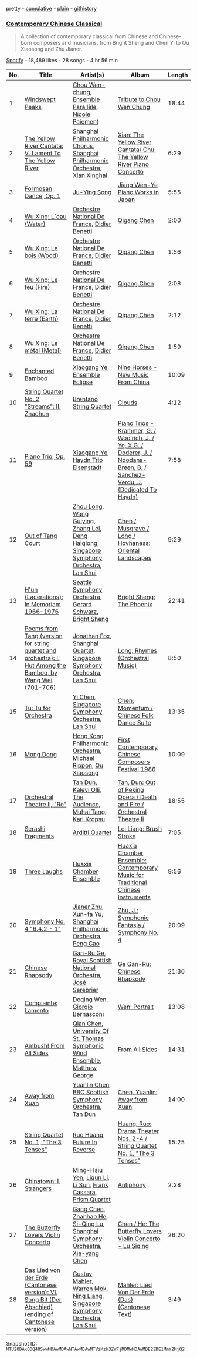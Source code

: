 pretty - [cumulative](/playlists/cumulative/37i9dQZF1DX5AviTMPF0km.md) - [plain](/playlists/plain/37i9dQZF1DX5AviTMPF0km) - [githistory](https://github.githistory.xyz/mackorone/spotify-playlist-archive/blob/main/playlists/plain/37i9dQZF1DX5AviTMPF0km)

### [Contemporary Chinese Classical](https://open.spotify.com/playlist/37i9dQZF1DX5AviTMPF0km)

> A collection of contemporary classical from Chinese and Chinese\-born composers and musicians, from Bright Sheng and Chen Yi to Qu Xiaosong and Zhu Jianer.

[Spotify](https://open.spotify.com/user/spotify) - 18,489 likes - 28 songs - 4 hr 56 min

| No. | Title | Artist(s) | Album | Length |
|---|---|---|---|---|
| 1 | [Windswept Peaks](https://open.spotify.com/track/3g41VfGxtmayCtMZrHDsvE) | [Chou Wen\-chung](https://open.spotify.com/artist/0mgcz8GyOUblVZJI1IjEDc), [Ensemble Parallèle](https://open.spotify.com/artist/5T1ZddbHAPrQqGDPjoU5oG), [Nicole Paiement](https://open.spotify.com/artist/1PJrimF235j9hK3mOazERA) | [Tribute to Chou Wen Chung](https://open.spotify.com/album/4ICQBXssF3dcJhaTHrbRYr) | 18:44 |
| 2 | [The Yellow River Cantata: V\. Lament To The Yellow River](https://open.spotify.com/track/2nA1FuFlgQqw3tWRSoevQ1) | [Shanghai Philharmonic Chorus](https://open.spotify.com/artist/2lsDZMvhOaODWWyWJVU6Dx), [Shanghai Philharmonic Orchestra](https://open.spotify.com/artist/5lbyxC6xs46cRcvIVRSFp8), [Xian Xinghai](https://open.spotify.com/artist/5fYrZqbG0s3YaRs0GttxhQ) | [Xian: The Yellow River Cantata/ Chu: The Yellow River Piano Concerto](https://open.spotify.com/album/0c8QAp75e0ED8IDw27jeVl) | 6:29 |
| 3 | [Formosan Dance, Op\. 1](https://open.spotify.com/track/6bbj7kUx5tV9mCB3unhVRj) | [Ju\-Ying Song](https://open.spotify.com/artist/1uaAhRlqd6DzIvdiXjN5r3) | [Jiang Wen\-Ye Piano Works in Japan](https://open.spotify.com/album/2qVhRMTdC9eyDuV8AqxqpD) | 5:55 |
| 4 | [Wu Xing: L\`eau \(Water\)](https://open.spotify.com/track/4rXVWBfwkin4ywrDfPkj7V) | [Orchestre National De France](https://open.spotify.com/artist/5UFYrc7bnGpaojNag3Bv8M), [Didier Benetti](https://open.spotify.com/artist/2CrHQv3v1xCjBRT5XRLuON) | [Qigang Chen](https://open.spotify.com/album/0EzzMLSayC0D23ZfB4vTNm) | 2:00 |
| 5 | [Wu Xing: Le bois \(Wood\)](https://open.spotify.com/track/5OpClzGuKHsNpHIwr0OAUm) | [Orchestre National De France](https://open.spotify.com/artist/5UFYrc7bnGpaojNag3Bv8M), [Didier Benetti](https://open.spotify.com/artist/2CrHQv3v1xCjBRT5XRLuON) | [Qigang Chen](https://open.spotify.com/album/0EzzMLSayC0D23ZfB4vTNm) | 1:56 |
| 6 | [Wu Xing: Le feu \(Fire\)](https://open.spotify.com/track/1oc7xfdRO7Gur0EbmiT8OY) | [Orchestre National De France](https://open.spotify.com/artist/5UFYrc7bnGpaojNag3Bv8M), [Didier Benetti](https://open.spotify.com/artist/2CrHQv3v1xCjBRT5XRLuON) | [Qigang Chen](https://open.spotify.com/album/0EzzMLSayC0D23ZfB4vTNm) | 2:08 |
| 7 | [Wu Xing: La terre \(Earth\)](https://open.spotify.com/track/20EZQJb46NB0BDkZrN47wY) | [Orchestre National De France](https://open.spotify.com/artist/5UFYrc7bnGpaojNag3Bv8M), [Didier Benetti](https://open.spotify.com/artist/2CrHQv3v1xCjBRT5XRLuON) | [Qigang Chen](https://open.spotify.com/album/0EzzMLSayC0D23ZfB4vTNm) | 2:12 |
| 8 | [Wu Xing: Le métal \(Metal\)](https://open.spotify.com/track/1dBwjk6Vzz6PpBr6EBxwme) | [Orchestre National De France](https://open.spotify.com/artist/5UFYrc7bnGpaojNag3Bv8M), [Didier Benetti](https://open.spotify.com/artist/2CrHQv3v1xCjBRT5XRLuON) | [Qigang Chen](https://open.spotify.com/album/0EzzMLSayC0D23ZfB4vTNm) | 1:59 |
| 9 | [Enchanted Bamboo](https://open.spotify.com/track/1QcJGDsdDmkdISxLMAxGWr) | [Xiaogang Ye](https://open.spotify.com/artist/2VhirERDKI3QatDnM2R2Q2), [Ensemble Eclipse](https://open.spotify.com/artist/284ZyIIYWFILhhL7n2kPWV) | [Nine Horses \- New Music From China](https://open.spotify.com/album/7ptFuBoKVGlKXGVz4okd2R) | 10:09 |
| 10 | [String Quartet No\. 2 "Streams": II\. Zhaohun](https://open.spotify.com/track/3q49gUZMicl1Ceq4WfAljG) | [Brentano String Quartet](https://open.spotify.com/artist/6Wiv9xGo79scEcv8r5yIwj) | [Clouds](https://open.spotify.com/album/7HDFE4ux2vFTg0DYkMFhXx) | 4:12 |
| 11 | [Piano Trio, Op\. 59](https://open.spotify.com/track/0gn4ggxcCO6HwwzrW5zPft) | [Xiaogang Ye](https://open.spotify.com/artist/2VhirERDKI3QatDnM2R2Q2), [Haydn Trio Eisenstadt](https://open.spotify.com/artist/137K7r1vfWKbHyf3TkhaoR) | [Piano Trios \- Krammer, G\. / Woolrich, J\. / Ye, X.G\. / Doderer, J\. / Ndodana\-Breen, B\. / Sanchez\-Verdu, J\. \(Dedicated To Haydn\)](https://open.spotify.com/album/2YBecgB8iyzopZWFBsNq62) | 7:58 |
| 12 | [Out of Tang Court](https://open.spotify.com/track/6URQwGX8NpRAujxy4eu94U) | [Zhou Long](https://open.spotify.com/artist/5GG6dPuZ18MfRMc2VYraG4), [Wang Guiying](https://open.spotify.com/artist/0b2Y4Ff7c1fKOTs7rrYjp9), [Zhang Lei](https://open.spotify.com/artist/1RwgtATkHjyhulH52gBH0h), [Deng Haiqiong](https://open.spotify.com/artist/2kAkyepxLblqF9wlkJuJfE), [Singapore Symphony Orchestra](https://open.spotify.com/artist/32sSC58wBNlSthfdC2t8Av), [Lan Shui](https://open.spotify.com/artist/4HTldpk6yxzwf2IeaRn0Eg) | [Chen / Musgrave / Long / Hovhaness: Oriental Landscapes](https://open.spotify.com/album/5tjUnjo0aocFpfQGrKmcVE) | 9:29 |
| 13 | [H'un \(Lacerations\): In Memoriam 1966\-1976](https://open.spotify.com/track/2thIDuL0mpcXTkK8p4Yvh1) | [Seattle Symphony Orchestra](https://open.spotify.com/artist/5KeUHRKEYWc5cFO5V032sb), [Gerard Schwarz](https://open.spotify.com/artist/2m3QTMNI89DEFSlvmnayPE), [Bright Sheng](https://open.spotify.com/artist/1phIbMgOSrOvcDsx4yLqzf) | [Bright Sheng: The Phoenix](https://open.spotify.com/album/1Fd74Yo48KiCRBLHJH6Kgs) | 22:41 |
| 14 | [Poems from Tang \(version for string quartet and orchestra\): I\. Hut Among the Bamboo, by Wang Wei \(701\-706\)](https://open.spotify.com/track/5QCd0EPs889ySaQoXzbBGF) | [Jonathan Fox](https://open.spotify.com/artist/3aO2FmG8bydXSie7TAL672), [Shanghai Quartet](https://open.spotify.com/artist/1XRgNG2r8ZEc0vHV6HrO5A), [Singapore Symphony Orchestra](https://open.spotify.com/artist/32sSC58wBNlSthfdC2t8Av), [Lan Shui](https://open.spotify.com/artist/4HTldpk6yxzwf2IeaRn0Eg) | [Long: Rhymes \(Orchestral Music\)](https://open.spotify.com/album/1C0RbFVljOkb2RQ8Mg7oVe) | 8:50 |
| 15 | [Tu: Tu for Orchestra](https://open.spotify.com/track/3PEaEDGNJZyR6wU96hAJmy) | [Yi Chen](https://open.spotify.com/artist/1PCvniP4VKBLmZt06IKTX0), [Singapore Symphony Orchestra](https://open.spotify.com/artist/32sSC58wBNlSthfdC2t8Av), [Lan Shui](https://open.spotify.com/artist/4HTldpk6yxzwf2IeaRn0Eg) | [Chen: Momentum / Chinese Folk Dance Suite](https://open.spotify.com/album/5bBReXe6RCTrOBzqz9ue7A) | 13:35 |
| 16 | [Mong Dong](https://open.spotify.com/track/1RRCd1InUxJehTmUtfysUS) | [Hong Kong Philharmonic Orchestra](https://open.spotify.com/artist/2wFEejnAmdHGXYdIX9HN3U), [Michael Rippon](https://open.spotify.com/artist/3oOqqpEAo2WJ14e6007MW9), [Qu Xiaosong](https://open.spotify.com/artist/6aTOwATvuTIMIU8pL9cytd) | [First Contemporary Chinese Composers Festival 1986](https://open.spotify.com/album/0CVUQxVprIPZi9Mszxr12L) | 10:09 |
| 17 | [Orchestral Theatre II, "Re"](https://open.spotify.com/track/6LbGvyH0WsyOJao95C6jCH) | [Tan Dun](https://open.spotify.com/artist/1GhO4jjafkz7yzMcGjGizT), [Kalevi Olli](https://open.spotify.com/artist/6VytHf5QVuGEUZ5Zw2gGWp), [The Audience](https://open.spotify.com/artist/2JifvVQ1VDeegUCthqmBg0), [Muhai Tang](https://open.spotify.com/artist/0L3QKcn3971zEYSErSNWlt), [Kari Kropsu](https://open.spotify.com/artist/3fWr4zQHgj88IOSw9Hr3RK) | [Tan, Dun: Out of Peking Opera / Death and Fire / Orchestral Theatre Ii](https://open.spotify.com/album/6hfIIF8HZogE4UWIPln2TI) | 18:55 |
| 18 | [Serashi Fragments](https://open.spotify.com/track/68gVsYMiuYMmo2VYji7LJ6) | [Arditti Quartet](https://open.spotify.com/artist/1A6VSPPUJADy9l9nHcGFG5) | [Lei Liang: Brush Stroke](https://open.spotify.com/album/0GCMZNtEzlCxpY8srNOc8n) | 7:05 |
| 19 | [Three Laughs](https://open.spotify.com/track/0NK6ooszWZcviiiYzMQMoy) | [Huaxia Chamber Ensemble](https://open.spotify.com/artist/0hAO6Doy62DpKdLHMyTHjl) | [Huaxia Chamber Ensemble: Contemporary Music for Traditional Chinese Instruments](https://open.spotify.com/album/3Pmn96d3D4PHj9wKfteJug) | 9:56 |
| 20 | [Symphony No\. 4 "6.4.2 \- 1"](https://open.spotify.com/track/4xIOy93JUFIcRgUKcuZd7B) | [Jianer Zhu](https://open.spotify.com/artist/4lZBhC11x3g4Un3dGypA2f), [Xun\-fa Yu](https://open.spotify.com/artist/1qOBVRtBjzx7OvdYrExkgu), [Shanghai Philharmonic Orchestra](https://open.spotify.com/artist/5lbyxC6xs46cRcvIVRSFp8), [Peng Cao](https://open.spotify.com/artist/6njkoFN4csDxhBaX161soP) | [Zhu, J.: Symphonic Fantasia / Symphony No\. 4](https://open.spotify.com/album/0IF4NbHV9fzjdOVBrqEFWW) | 20:09 |
| 21 | [Chinese Rhapsody](https://open.spotify.com/track/2rBFhg0XwhDGVbNmRi3SEf) | [Gan\-Ru Ge](https://open.spotify.com/artist/176sdJR03NYNxBk6yUYNJi), [Royal Scottish National Orchestra](https://open.spotify.com/artist/5xBSsPfZtPItmn72C2EHVf), [José Serebrier](https://open.spotify.com/artist/1C3E8y3WbXJJYWs9Ex11et) | [Ge Gan\-Ru: Chinese Rhapsody](https://open.spotify.com/album/4sk1ijh62cqmhho6kEjNa6) | 21:36 |
| 22 | [Complainte: Lamento](https://open.spotify.com/track/45g1AiybrlJFVOJrIzVUXB) | [Deqing Wen](https://open.spotify.com/artist/2QSnOQeI8Z7wMvqQcAK2fj), [Giorgio Bernasconi](https://open.spotify.com/artist/66txNEvbCBiZeOG9mFhnqy) | [Wen: Portrait](https://open.spotify.com/album/4R1BFufNVRvkuKITPhcybZ) | 13:08 |
| 23 | [Ambush! From All Sides](https://open.spotify.com/track/4nQ27RNKoCFoEJhs0ZUG10) | [Qian Chen](https://open.spotify.com/artist/1ckISJOfuPvPnTAyPxJVDe), [University Of St\. Thomas Symphonic Wind Ensemble](https://open.spotify.com/artist/7qXQcvB4gF81BSn3hItDOZ), [Matthew George](https://open.spotify.com/artist/4cv2Kp8xNU0IhfSXtS8WIY) | [From All Sides](https://open.spotify.com/album/4kuS6hDuai3EPn1onFghXU) | 14:31 |
| 24 | [Away from Xuan](https://open.spotify.com/track/3mZ1XMwc7L1z1By7oiTw71) | [Yuanlin Chen](https://open.spotify.com/artist/5xBqaCleeHVlSd59cwdiKG), [BBC Scottish Symphony Orchestra](https://open.spotify.com/artist/3CufywuKIBC8WhWNvzTQr1), [Tan Dun](https://open.spotify.com/artist/1GhO4jjafkz7yzMcGjGizT) | [Chen, Yuanlin: Away from Xuan](https://open.spotify.com/album/6GZjChBtWbHmwtwmyuQCl1) | 14:00 |
| 25 | [String Quartet No\. 1, "The 3 Tenses"](https://open.spotify.com/track/5NOr8L5DhjL9sY7PoeE28N) | [Ruo Huang](https://open.spotify.com/artist/0wN9UiUpqocNjxxeCAvwns), [Future In Reverse](https://open.spotify.com/artist/5n0WZyARBZghJbkpmuuhHv) | [Huang, Ruo: Drama Theater Nos\. 2\-4 / String Quartet No\. 1, "The 3 Tenses"](https://open.spotify.com/album/4QQZ44FMPPBtgLOTz15rWa) | 15:25 |
| 26 | [Chinatown: I\. Strangers](https://open.spotify.com/track/2H1RczVV923X8okhX397Tf) | [Ming\-Hsiu Yen](https://open.spotify.com/artist/10bf07bhpYpHy1QqD1Vjw5), [Liqun Li](https://open.spotify.com/artist/4Y9T9y3aibAOelI1TctJnN), [Li Sun](https://open.spotify.com/artist/0FZdvCZOewgUEyyT8Y1IzF), [Frank Cassara](https://open.spotify.com/artist/5XxROMvQh2juADkQYveOT7), [Prism Quartet](https://open.spotify.com/artist/1jSQEHmXkCtYyok58EkWUA) | [Antiphony](https://open.spotify.com/album/06JMQZPmuKFyCTQu7G4pJQ) | 2:28 |
| 27 | [The Butterfly Lovers Violin Concerto](https://open.spotify.com/track/1eiEgIsNaFr1odj9WXBp7J) | [Gang Chen](https://open.spotify.com/artist/5GUhei8a6yiqmS1w2GX9Bt), [Zhanhao He](https://open.spotify.com/artist/1h8qGgafncr0kIhF04dL4E), [Si\-Qing Lu](https://open.spotify.com/artist/5i73wrEqNJz1NVaKxjPhuO), [Shanghai Symphony Orchestra](https://open.spotify.com/artist/5axjIS5grj9EJYzXJW10IY), [Xie\-yang Chen](https://open.spotify.com/artist/7yjC5NAeQhWsemEa9XncnN) | [Chen / He: The Butterfly Lovers Violin Concerto \- Lu Siqing](https://open.spotify.com/album/6F7SiRbs6NLOknkkMV7kys) | 26:20 |
| 28 | [Das Lied von der Erde \(Cantonese version\): VI\. Sung Bit \(Der Abschied\) \(ending of Cantonese version\)](https://open.spotify.com/track/5vcWV8X5bMeL1HqcYXb6VT) | [Gustav Mahler](https://open.spotify.com/artist/2ANtgfhQkKpsW6EYSDqldz), [Warren Mok](https://open.spotify.com/artist/6P33DF02eJifSWoPEWNmKk), [Ning Liang](https://open.spotify.com/artist/2xI0Q2mh9mGTKhc4EA6Y86), [Singapore Symphony Orchestra](https://open.spotify.com/artist/32sSC58wBNlSthfdC2t8Av), [Lan Shui](https://open.spotify.com/artist/4HTldpk6yxzwf2IeaRn0Eg) | [Mahler: Lied Von Der Erde \(Das\) \(Cantonese Text\)](https://open.spotify.com/album/0CZxHkbHHHoxsj5NAXlaBD) | 3:49 |

Snapshot ID: `MTU2ODAxODQ4OSwwMDAwMDAwNTAwMDAwMTViMzk3ZWFjMDMwMDAwMDE2ZDE1MmY2MjQ2`